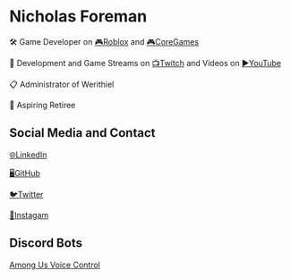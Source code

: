 # Nicholas Foreman
🛠️ Game Developer on [🎮Roblox](https://www.roblox.com/users/9221415/profile) and [🎮CoreGames](https://www.coregames.com/user/f9df3457225741c89209f6d484d0eba8)

🎥 Development and Game Streams on [📺Twitch](https://twitch.tv/nicholas_foreman) and Videos on [▶️YouTube](https://youtube.com/channel/UCBB61e0tBEiu1Qyfw3fkWng)

📋 Administrator of Werithiel

🤩 Aspiring Retiree

## Social Media and Contact
[🌐LinkedIn](https://linkedin.com/in/nicholas-foreman)

[🖥️GitHub](https://github.com/nicholasforeman)

[🐦Twitter](https://twitter.com/nickwforeman)

[📱Instagam](https://instagram.com/nicholas_w_foreman/)

## Discord Bots
[Among Us Voice Control](http://nicholasforeman.me/among-us-voice-control/)
